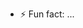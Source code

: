 
- ⚡ Fun fact: ...

<!---
YOSSINOS/YOSSINOS is a ✨ special ✨ repository because its `README.md` (this file) appears on your GitHub profile.
You can click the Preview link to take a look at your changes.
--->
